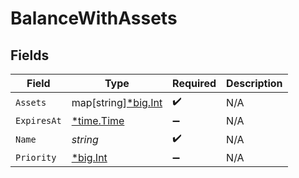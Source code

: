 # BalanceWithAssets


## Fields

| Field                                                  | Type                                                   | Required                                               | Description                                            |
| ------------------------------------------------------ | ------------------------------------------------------ | ------------------------------------------------------ | ------------------------------------------------------ |
| `Assets`                                               | map[string][*big.Int](https://pkg.go.dev/math/big#Int) | :heavy_check_mark:                                     | N/A                                                    |
| `ExpiresAt`                                            | [*time.Time](https://pkg.go.dev/time#Time)             | :heavy_minus_sign:                                     | N/A                                                    |
| `Name`                                                 | *string*                                               | :heavy_check_mark:                                     | N/A                                                    |
| `Priority`                                             | [*big.Int](https://pkg.go.dev/math/big#Int)            | :heavy_minus_sign:                                     | N/A                                                    |